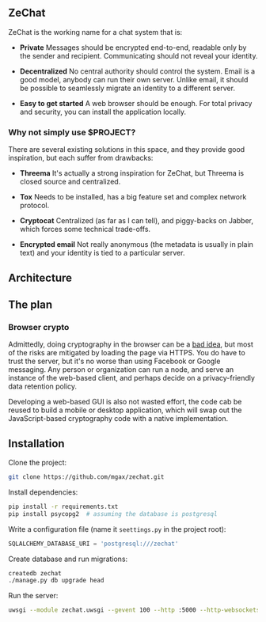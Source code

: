 ## ZeChat

ZeChat is the working name for a chat system that is:

* **Private** Messages should be encrypted end-to-end, readable only by the
  sender and recipient. Communicating should not reveal your identity.

* **Decentralized** No central authority should control the system. Email is a
  good model, anybody can run their own server. Unlike email, it should be
  possible to seamlessly migrate an identity to a different server.

* **Easy to get started** A web browser should be enough. For total privacy and
  security, you can install the application locally.


### Why not simply use $PROJECT?

There are several existing solutions in this space, and they provide good
inspiration, but each suffer from drawbacks:

* **Threema** It's actually a strong inspiration for ZeChat, but Threema is
  closed source and centralized.

* **Tox** Needs to be installed, has a big feature set and complex network
  protocol.

* **Cryptocat** Centralized (as far as I can tell), and piggy-backs on Jabber,
  which forces some technical trade-offs.

* **Encrypted email** Not really anonymous (the metadata is usually in plain
  text) and your identity is tied to a particular server.


## Architecture

<!-- TODO -->


## The plan

<!-- TODO -->

### Browser crypto
Admittedly, doing cryptography in the browser can be a [bad idea](jscrypto),
but most of the risks are mitigated by loading the page via HTTPS. You do have
to trust the server, but it's no worse than using Facebook or Google messaging.
Any person or organization can run a node, and serve an instance of the
web-based client, and perhaps decide on a privacy-friendly data retention
policy.

Developing a web-based GUI is also not wasted effort, the code cab be reused to
build a mobile or desktop application, which will swap out the JavaScript-based
cryptography code with a native implementation.

[jscrypto]: http://matasano.com/articles/javascript-cryptography/


## Installation
Clone the project:

```bash
git clone https://github.com/mgax/zechat.git
```

Install dependencies:

```bash
pip install -r requirements.txt
pip install psycopg2  # assuming the database is postgresql
```

Write a configuration file (name it `seettings.py` in the project root):

```python
SQLALCHEMY_DATABASE_URI = 'postgresql:///zechat'
```

Create database and run migrations:

```bash
createdb zechat
./manage.py db upgrade head
```

Run the server:

```bash
uwsgi --module zechat.uwsgi --gevent 100 --http :5000 --http-websockets
```
